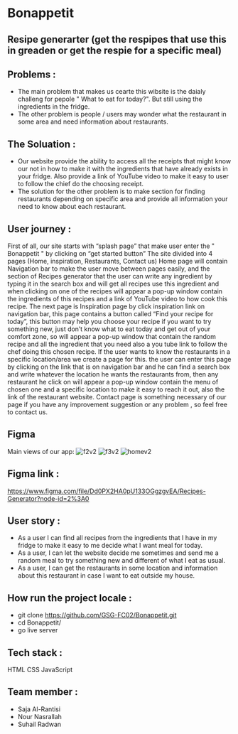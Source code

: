 # Bonappetit

## Resipe generarter (get the respipes that use this in greaden or get the respie for a specific meal)



## Problems :
* The main problem that makes us cearte this wibsite is the daialy challeng for pepole " What to eat for today?". But still using the ingredients in the fridge.
* The other problem is people / users may wonder what the restaurant in some area and need information about restaurants. 
 
## The Soluation :
* Our website provide the ability to access all the receipts that might know our not in how to make it with the ingredients that have already exists in your fridge. Also provide a link of YouTube video to make it easy to user to follow the chief do the choosing receipt.
* The solution for the other problem is to make section for finding restaurants depending on specific area and provide all information your need to know about each restaurant.


## User journey :
First of all, our site starts with “splash page” that make user enter the " Bonappetit " by clicking on “get started button” 
The site divided into 4 pages (Home, inspiration, Restaurants, Contact us)
Home page will contain 
Navigation bar to make the user move between pages easily, and the section of Recipes generator that the user can write any ingredient by typing it in the search box and will get all recipes use this ingredient and when clicking on one of the recipes will appear a pop-up window contain the ingredients of this recipes and a link of YouTube video to how cook this recipe.
The next page is Inspiration page by click inspiration link on navigation bar, this page contains a button called “Find your recipe for today”, this button may help you choose your recipe if you want to try something new, just don’t know what to eat today and get out of your comfort zone, so will appear a pop-up window that contain the random recipe and all the ingredient that you need also a you tube link to follow the chef doing this chosen recipe.
If the user wants to know the restaurants in a specific location/area we create a page for this. the user can enter this page by clicking on the link that is on navigation bar and he can find a search box and write whatever the location he wants the restaurants from, then any restaurant he click on will appear a pop-up window contain the menu of chosen one and a specific location to make it easy to reach it out, also the link of the restaurant website.
Contact page is something necessary of our page if you have any improvement suggestion or any problem , so feel free to contact us.

## Figma

Main views of our app:
![f2v2](https://user-images.githubusercontent.com/46837680/114374957-dbc85c80-9b8c-11eb-8e28-3f36ea045b92.jpg)
![f3v2](https://user-images.githubusercontent.com/46837680/114374977-e08d1080-9b8c-11eb-8c82-604fdc6f4cb9.jpg)
![homev2](https://user-images.githubusercontent.com/46837680/114374985-e3880100-9b8c-11eb-8f0b-e220bc03bee3.jpg)


## Figma link :
https://www.figma.com/file/Dd0PX2HA0pU133OGgzgvEA/Recipes-Generator?node-id=2%3A0


## User story :
* As a user I can find all recipes from the ingredients that I have in my fridge to make it easy to me decide what I want meal for today.
* As a user, I can let the website decide me sometimes and send me a random meal to try something new and different of what I eat as usual.
* As a user, I can get the restaurants in some location and information about this restaurant in case I want to eat outside my house.

## How run the project locale :
* git clone https://github.com/GSG-FC02/Bonappetit.git
* cd Bonappetit/
* go live server 

## Tech stack :
HTML CSS JavaScript


## Team member :
* Saja Al-Rantisi
* Nour Nasrallah
* Suhail Radwan


